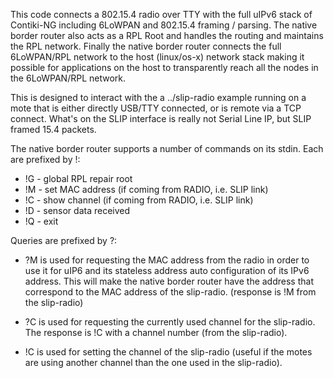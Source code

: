This code connects a 802.15.4 radio over TTY with the full uIPv6 stack of
Contiki-NG including 6LoWPAN and 802.15.4 framing / parsing. The native border
router also acts as a RPL Root and handles the routing and maintains the RPL
network. Finally the native border router connects the full 6LoWPAN/RPL
network to the host (linux/os-x) network stack making it possible for
applications on the host to transparently reach all the nodes in the
6LoWPAN/RPL network.

This is designed to interact with the a ../slip-radio example running on a
mote that is either directly USB/TTY connected, or is remote via a TCP
connect.  What's on the SLIP interface is really not Serial Line IP, but SLIP
framed 15.4 packets.

The native border router supports a number of commands on its stdin.
Each are prefixed by !:
* !G - global RPL repair root
* !M - set MAC address (if coming from RADIO, i.e. SLIP link)
* !C - show channel (if coming from RADIO, i.e. SLIP link)
* !D - sensor data received
* !Q - exit

Queries are prefixed by ?:
* ?M is used for requesting the MAC address from the radio in order to use it for uIP6 and its stateless address auto configuration of its IPv6 address. This will make the native border router have the address that correspond to the MAC address of the slip-radio. (response is !M from the slip-radio)

* ?C is used for requesting the currently used channel for the slip-radio. The response is !C with a channel number (from the slip-radio).

* !C is used for setting the channel of the slip-radio (useful if the motes are using another channel than the one used in the slip-radio).
